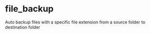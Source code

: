 # file_backup
Auto backup files with a specific file extension from a source folder to destination folder
